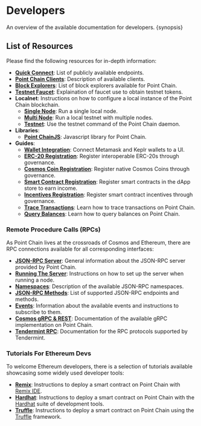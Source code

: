 <!--
order: 1
-->

# Developers

An overview of the available documentation for developers. {synopsis}

## List of Resources

Please find the following resources for in-depth information:

- **[Quick Connect](./connect.md)**: List of publicly available endpoints.
- **[Point Chain Clients](./clients.md)**: Description of available clients.
- **[Block Explorers](./explorers.md)**: List of block explorers available for Point Chain.
- **[Testnet Faucet](./testnet/faucet.md)**: Explaination of faucet use to obtain testnet tokens.
- **Localnet**: Instructions on how to configure a local instance of the Point Chain blockchain.
    - **[Single Node](./localnet/single_node.md)**: Run a single local node.
    - **[Multi Node](./localnet/multi_node.md)**: Run a local testnet with multiple nodes.
    - **[Testnet](./localnet/testnet_cmd.md)**: Use the testnet command of the Point Chain daemon.
- **Libraries**:
    - **[Point ChainJS](./libraries/evmosjs.md)**: Javascript library for Point Chain.
- **Guides**:
    - **[Wallet Integration](./guides/wallet_integration.md)**: Connect Metamask and Keplr wallets to a UI.
    - **[ERC-20 Registration](./guides/erc20_registration.md)**: Register interoperable ERC-20s through governance.
    - **[Cosmos Coin Registration](./guides/cosmos_coin_registration.md)**: Register native Cosmos Coins through governance.
    - **[Smart Contract Registration](./guides/smart_contract_registration.md)**: Register smart contracts in the dApp store to earn income.
    - **[Incentives Registration](./guides/incentives_registration.md)**: Register smart contract incentives through governance.
    - **[Trace Transactions](./guides/trace_transactions.md)**: Learn how to trace transactions on Point Chain.
    - **[Query Balances](./guides/query_balances.md)**: Learn how to query balances on Point Chain.

### Remote Procedure Calls (RPCs)

As Point Chain lives at the crossroads of Cosmos and Ethereum, there are RPC connections available for all corresponding interfaces:

- **[JSON-RPC Server](./json-rpc/server.md)**: General information about the JSON-RPC server provided by Point Chain.
- **[Running The Server](./json-rpc/running_server.md)**: Instructions on how to set up the server when running a node.
- **[Namespaces](./json-rpc/namespaces.md)**: Description of the available JSON-RPC namespaces.
- **[JSON-RPC Methods](./json-rpc/endpoints.md)**: List of supported JSON-RPC endpoints and methods.
- **[Events](./json-rpc/events.md)**: Information about the available events and instructions to subscribe to them.
- **[Cosmos gRPC & REST](https://api.evmos.org/)**: Documentation of the available gRPC implementation on Point Chain.
- **[Tendermint RPC](https://docs.tendermint.com/v0.34/rpc/)**: Documentation for the RPC protocols supported by Tendermint.

### Tutorials For Ethereum Devs

To welcome Ethereum developers, there is a selection of tutorials available showcasing some widely used developer tools:

- **[Remix](./tools/remix.md)**: Instructions to deploy a smart contract on Point Chain with [Remix IDE](http://remix.ethereum.org/).
- **[Hardhat](./tools/hardhat.md)**: Instructions to deploy a smart contract on Point Chain with the [Hardhat](https://hardhat.org/) suite of development tools.
- **[Truffle](./tools/truffle.md)**: Instructions to deploy a smart contract on Point Chain using the [Truffle](https://www.trufflesuite.com/truffle) framework.
